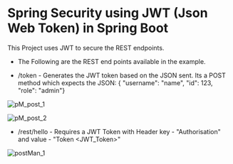 # Spring Security using JWT (Json Web Token) in Spring Boot

This Project uses JWT to secure the REST endpoints.

- The Following are the REST end points available in the example.

- /token - Generates the JWT token based on the JSON sent. Its a POST method which expects the JSON: { "username": "name", "id": 123, "role": "admin"}

![pM_post_1](https://user-images.githubusercontent.com/9671419/87172628-26f9ca00-c2f2-11ea-93dc-7422974b1f6e.PNG)

![pM_post_2](https://user-images.githubusercontent.com/9671419/87172622-25c89d00-c2f2-11ea-993d-53648963ea11.PNG)

- /rest/hello - Requires a JWT Token with Header key - "Authorisation" and value - "Token <JWT_Token>"

![postMan_1](https://user-images.githubusercontent.com/9671419/87172626-26f9ca00-c2f2-11ea-981e-128c0436056d.PNG)
